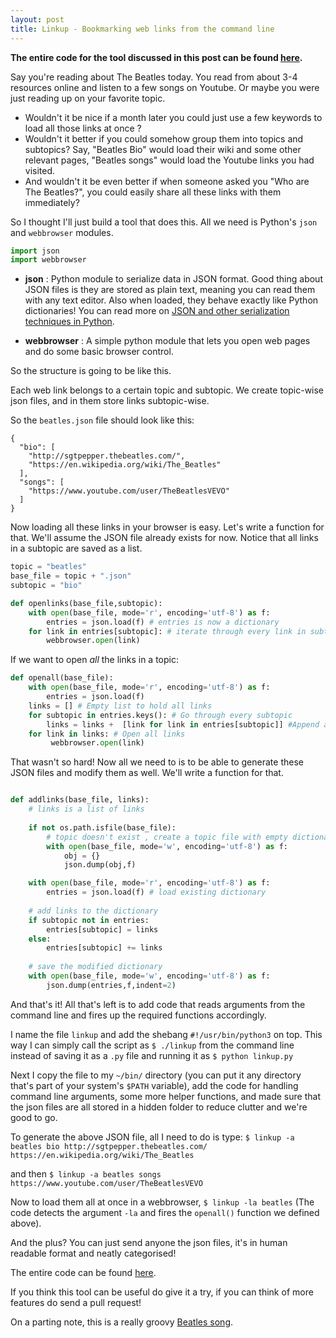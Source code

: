 ```yaml
---
layout: post
title: Linkup - Bookmarking web links from the command line
---
```




**The entire code for the tool discussed in this post can be found [here](https://github.com/kaushiksk/linkup).**


Say you're reading about The Beatles today. You read from about 3-4 resources online and listen to a few songs on Youtube. Or maybe you were just reading up on your favorite topic.

-  Wouldn't it be nice if a month later you could just use a few keywords to load all those links at once ?
-  Wouldn't it better if you could somehow group them into topics and subtopics? Say, "Beatles Bio" would load their wiki and some other relevant pages, "Beatles songs" would load the Youtube links you had visited.
- And wouldn't it be even better if when someone asked you "Who are The Beatles?", you could easily share all these links with them immediately?


So I thought I'll just build a tool that does this. All we need is Python's `json` and `webbrowser` modules.

```python
import json
import webbrowser
```

- **json** : Python module to serialize data in JSON format. Good thing about JSON files is they are stored as plain text, meaning you can read them with any text editor. Also when loaded, they behave exactly like Python dictionaries! You can read more on [JSON and other serialization techniques in Python](http://www.diveintopython3.net/serializing.html).

- **webbrowser** : A simple python module that lets you open web pages and do some basic browser control.

So the structure is going to be like this.  

Each web link belongs to a certain topic and subtopic. We create topic-wise json files, and in them store links subtopic-wise.

So the `beatles.json` file should look like this:
```
{
  "bio": [
    "http://sgtpepper.thebeatles.com/",
    "https://en.wikipedia.org/wiki/The_Beatles"
  ],
  "songs": [
    "https://www.youtube.com/user/TheBeatlesVEVO"
  ]
}
```

Now loading all these links in your browser is easy. Let's write a function for that. We'll assume the JSON file already exists for now. Notice that all links in a subtopic are saved as a list.

```python
topic = "beatles"
base_file = topic + ".json"
subtopic = "bio"

def openlinks(base_file,subtopic):
    with open(base_file, mode='r', encoding='utf-8') as f:
        entries = json.load(f) # entries is now a dictionary
    for link in entries[subtopic]: # iterate through every link in subtopic
        webbrowser.open(link)
```
If we want to open *all* the links in a topic:

```python
def openall(base_file):
    with open(base_file, mode='r', encoding='utf-8') as f:
        entries = json.load(f)
    links = [] # Empty list to hold all links
    for subtopic in entries.keys(): # Go through every subtopic
        links = links +  [link for link in entries[subtopic]] #Append all links to a single link
    for link in links: # Open all links
    	 webbrowser.open(link) 
```
That wasn't so hard! Now all we need to is to be able to generate these JSON files and modify them as well. We'll write a function for that.

```python

def addlinks(base_file, links):
    # links is a list of links
    
    if not os.path.isfile(base_file):
        # topic doesn't exist , create a topic file with empty dictionary
        with open(base_file, mode='w', encoding='utf-8') as f:
            obj = {}
            json.dump(obj,f)

    with open(base_file, mode='r', encoding='utf-8') as f: 
        entries = json.load(f) # load existing dictionary
    
    # add links to the dictionary
    if subtopic not in entries:
        entries[subtopic] = links
    else:
        entries[subtopic] += links
        
    # save the modified dictionary
    with open(base_file, mode='w', encoding='utf-8') as f:
        json.dump(entries,f,indent=2)
```

And that's it! All that's left is to add code that reads arguments from the command line and fires up the required functions accordingly.

I name the file `linkup` and add the shebang `#!/usr/bin/python3` on top. This way I can simply call the script as `$ ./linkup` from the command line instead of saving it as a `.py` file and running it as `$ python linkup.py`

Next I copy the file to my `~/bin/` directory (you can put it any directory that's part of your system's `$PATH` variable), add the code for handling command line arguments, some more helper functions, and made sure that the json files are all stored in a hidden folder to reduce clutter and we're good to go.

To generate the above JSON file, all I need to do is type:
`$ linkup -a beatles bio http://sgtpepper.thebeatles.com/ https://en.wikipedia.org/wiki/The_Beatles`

and then 
`$ linkup -a beatles songs https://www.youtube.com/user/TheBeatlesVEVO`

Now to load them all at once in a webbrowser,
`$ linkup -la beatles`
  (The code detects the argument `-la` and fires the `openall()` function we defined above).
  
And the plus? You can just send anyone the json files, it's in human readable format and neatly categorised!

The entire code can be found [here](https://github.com/kaushiksk/linkup).

If you think this tool can be useful do give it a try, if you can think of more features do send a pull request!

On a parting note, this is a really groovy [Beatles song](https://www.youtube.com/watch?v=NCtzkaL2t_Y).



